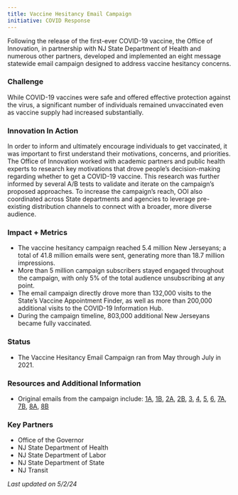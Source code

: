 ```yaml
---
title: Vaccine Hesitancy Email Campaign
initiative: COVID Response
---
```


Following the release of the first-ever COVID-19 vaccine, the Office of Innovation, in partnership with NJ State Department of Health and numerous other partners, developed and implemented an eight message statewide email campaign designed to address vaccine hesitancy concerns.

### Challenge

While COVID-19 vaccines were safe and offered effective protection against the virus, a significant number of individuals remained unvaccinated even as vaccine supply had increased substantially. 

### Innovation In Action

In order to inform and ultimately encourage individuals to get vaccinated, it was important to first understand their motivations, concerns, and priorities. The Office of Innovation worked with academic partners and public health experts to research key motivations that drove people’s decision-making regarding whether to get a COVID-19 vaccine. This research was further informed by several A/B tests to validate and iterate on the campaign’s proposed approaches. To increase the campaign’s reach, OOI also coordinated across State departments and agencies to leverage pre-existing distribution channels to connect with a broader, more diverse audience.

### Impact + Metrics

-   The vaccine hesitancy campaign reached 5.4 million New Jerseyans; a total of 41.8 million emails were sent, generating more than 18.7 million impressions.
-   More than 5 million campaign subscribers stayed engaged throughout the campaign, with only 5% of the total audience unsubscribing at any point.
-   The email campaign directly drove more than 132,000 visits to the State’s Vaccine Appointment Finder, as well as more than 200,000 additional visits to the COVID-19 Information Hub.
-   During the campaign timeline, 803,000 additional New Jerseyans became fully vaccinated.

### Status

-   The Vaccine Hesitancy Email Campaign ran from May through July in 2021.

### Resources and Additional Information

-   Original emails from the campaign include: [1A](https://content.govdelivery.com/accounts/NJGOV/bulletins/2da2918), [1B](https://content.govdelivery.com/accounts/NJGOV/bulletins/2da291a), [2A](https://content.govdelivery.com/accounts/NJGOV/bulletins/2e19c5f), [2B](https://content.govdelivery.com/accounts/NJGOV/bulletins/2e19c65), [3](https://content.govdelivery.com/accounts/NJGOV/bulletins/2e274ae), [4](https://content.govdelivery.com/accounts/NJGOV/bulletins/2e36cbb), [5](https://content.govdelivery.com/accounts/NJGOV/bulletins/2e476ca), [6](https://content.govdelivery.com/accounts/NJGOV/bulletins/2e561e2), [7A](https://content.govdelivery.com/accounts/NJGOV/bulletins/2e665b4), [7B](https://content.govdelivery.com/accounts/NJGOV/bulletins/2e665b7), [8A](https://content.govdelivery.com/accounts/NJGOV/bulletins/2e7592a), [8B](https://content.govdelivery.com/accounts/NJGOV/bulletins/2e7592b)

### Key Partners

-   Office of the Governor
-   NJ State Department of Health
-   NJ State Department of Labor
-   NJ State Department of State
-   NJ Transit

*Last updated on 5/2/24*
